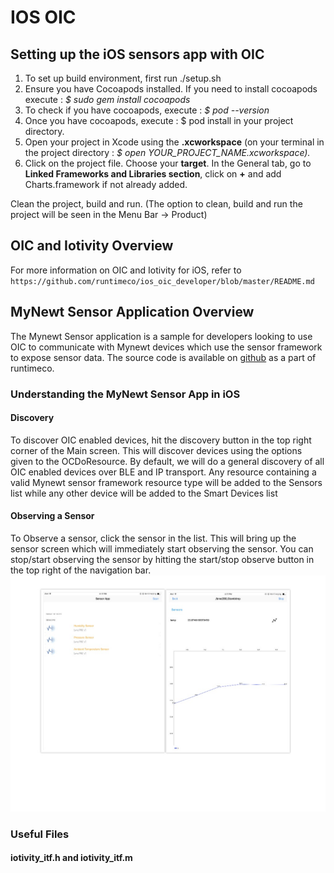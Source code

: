 # IOS OIC
## Setting up the iOS sensors app with OIC
1. To set up build environment, first run ./setup.sh
2. Ensure you have Cocoapods installed. If you need to install cocoapods execute : *$ sudo gem install cocoapods*
3. To check if you have cocoapods, execute : *$ pod --version*
4. Once you have cocoapods, execute : $ pod install in your project directory.
5. Open your project in Xcode using the **.xcworkspace** (on your terminal in the project directory : *$ open YOUR_PROJECT_NAME.xcworkspace).*
6. Click on the project file. Choose your **target**. In the General tab, go to **Linked Frameworks and Libraries section**, click on **+** and add Charts.framework if not already added.

Clean the project, build and run. (The option to clean, build and run the project will be seen in the Menu Bar -> Product)

## OIC and Iotivity Overview
For more information on OIC and Iotivity for iOS, refer to ```https://github.com/runtimeco/ios_oic_developer/blob/master/README.md```

## MyNewt Sensor Application Overview
The Mynewt Sensor application is a sample for developers looking to use OIC to communicate with Mynewt devices which use the sensor framework to expose sensor data. The source code is available on [github](https://github.com/runtimeco/ios_oic) as a part of runtimeco.

### Understanding the MyNewt Sensor App in iOS

#### Discovery
To discover OIC enabled devices, hit the discovery button in the top right corner of the Main screen. This will discover devices using the options given to the OCDoResource. By default, we will do a general discovery of all OIC enabled devices over BLE and IP transport. Any resource containing a valid Mynewt sensor framework resource type will be added to the Sensors list while any other device will be added to the Smart Devices list

#### Observing a Sensor 
To Observe a sensor, click the sensor in the list. This will bring up the sensor screen which will immediately start observing the sensor. You can stop/start observing the sensor by hitting the start/stop observe button in the top right of the navigation bar. 
![alt text](https://github.com/runtimeco/iOS_oic/blob/master/photos/sensor_img.jpg)

### Useful Files
#### iotivity_itf.h and iotivity_itf.m


